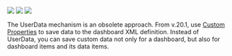<!-- default badges list -->
![](https://img.shields.io/endpoint?url=https://codecentral.devexpress.com/api/v1/VersionRange/128579393/21.2.1%2B)
[![](https://img.shields.io/badge/Open_in_DevExpress_Support_Center-FF7200?style=flat-square&logo=DevExpress&logoColor=white)](https://supportcenter.devexpress.com/ticket/details/T562011)
[![](https://img.shields.io/badge/📖_How_to_use_DevExpress_Examples-e9f6fc?style=flat-square)](https://docs.devexpress.com/GeneralInformation/403183)
<!-- default badges end -->

The UserData mechanism is an obsolete approach. From v.20.1, use [Custom Properties](https://docs.devexpress.com/Dashboard/401702/web-dashboard/ui-elements-and-customization/create-custom-properties?p=netframework) to save data to the dashboard XML definition. Instead of UserData, you can save custom data not only for a dashboard, but also for dashboard items and its data items.
